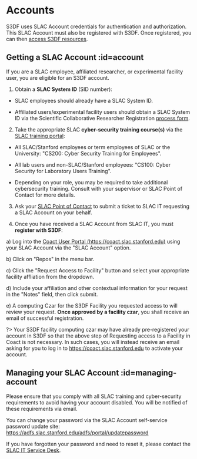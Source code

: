 # Accounts

S3DF uses SLAC Account credentials for authentication and authorization. This SLAC Account must also be registered with S3DF. Once registered, you can then [access S3DF resources](access.md).

## Getting a SLAC Account :id=account

If you are a SLAC employee, affiliated researcher, or experimental facility user, you are eligible for an S3DF account.

1. Obtain a **SLAC System ID** (SID number):

  * SLAC employees should already have a SLAC System ID.

  * Affiliated users/experimental facility users should obtain a SLAC System ID via the Scientific Collaborative Researcher Registration [process form](https://it.slac.stanford.edu/identity/scientific-collaborative-researcher-registration).

2. Take the appropriate SLAC **cyber-security training course(s)** via the [SLAC training portal](https://slactraining.slac.stanford.edu/how-access-the-web-training-portal):

  * All SLAC/Stanford employees or term employees of SLAC or the University: "CS200: Cyber Security Training for Employees".

  * All lab users and non-SLAC/Stanford employees: "CS100: Cyber Security for Laboratory Users Training".

  * Depending on your role, you may be required to take additional cybersecurity training. Consult with your supervisor or SLAC Point of Contact for more details.

3. Ask your [SLAC Point of Contact](contact-us.md#facpoc) to submit a ticket to SLAC IT requesting a SLAC Account on your behalf.

4. Once you have received a SLAC Account from SLAC IT, you must **register with S3DF**:

  a) Log into the [Coact User Portal (https://coact.slac.stanford.edu)](https://coact.slac.stanford.edu) using your SLAC Account via the "SLAC Account" option.  

  b) Click on "Repos" in the menu bar.  

  c) Click the "Request Access to Facility" button and select your appropriate facility affliation from the dropdown.  

  d) Include your affiliation and other contextual information for your request in the "Notes" field, then click submit.  

  e) A computing Czar for the S3DF Facility you requested access to will review your request. **Once approved by a facility czar**, you shall receive an email of successful registration.

?> Your S3DF facility computing czar may have already pre-registered your account in S3DF so that the above step of Requesting access to a Facility in Coact is not necessary. In such cases, you will instead receive an email asking for you to log in to https://coact.slac.stanford.edu to activate your account.


## Managing your SLAC Account :id=managing-account

Please ensure that you comply with all SLAC training and cyber-security requirements to avoid having your account disabled. You will be notified of these requirements via email.

You can change your password via the SLAC Account self-service password update site: https://adfs.slac.stanford.edu/adfs/portal/updatepassword

If you have forgotten your password and need to reset it, please contact the [SLAC IT Service Desk](https://it.slac.stanford.edu/support).

